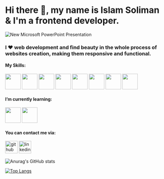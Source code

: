 # Hi there 👋, my name is Islam Soliman & I'm a frontend developer.

![New Microsoft PowerPoint Presentation](https://user-images.githubusercontent.com/100162507/211273214-83cbe52d-8610-469e-a514-7331cdb48ee4.jpg)

### I ❤️ web development and find beauty in the whole process of websites creation, making them responsive and functional.

#### My Skills:

<img src="https://user-images.githubusercontent.com/100162507/211259912-ef76a1c3-31e1-4ac8-bad6-0cfcdf60dbb0.svg" width='50'>  <img src="https://user-images.githubusercontent.com/100162507/211261317-281b28a5-f92a-449a-b88d-04cf6050909e.svg" width='50'>  <img src="https://user-images.githubusercontent.com/100162507/211261707-91c61cc3-2831-47b0-8980-550e7d2df3bf.svg" width='50'>  <img src="https://user-images.githubusercontent.com/100162507/211262049-89318879-b582-44f8-bc56-e35653098176.svg" width='50'>  <img src="https://user-images.githubusercontent.com/100162507/211262173-a23585aa-72f3-4c0b-b901-d08f804c9779.svg" width='50' height='50'> <img src="https://user-images.githubusercontent.com/100162507/211262239-c258630b-06d6-4f3d-90eb-37bff3c2eaab.svg" width='50'>  <img src="https://user-images.githubusercontent.com/100162507/211262409-05859b3e-2313-4afd-9381-13383bd6e464.svg" width='50'>  <img src="https://user-images.githubusercontent.com/100162507/211262487-aa4f89c6-b24c-4d61-8c17-707e53774797.svg" width='50'>

#### I’m currently learning:

<img src="https://user-images.githubusercontent.com/100162507/211263403-1d520df9-bcdd-414b-8ae9-96cf532dfd70.svg" width='50'>  <img src="https://user-images.githubusercontent.com/100162507/211263521-078e54b5-700e-483d-a792-dba1cc8035d2.svg" width='50'>

#### You can contact me via:

[<img src='https://cdn.jsdelivr.net/npm/simple-icons@3.0.1/icons/github.svg' alt='github' height='40'>](https://github.com/https://github.com/simokitkat)  [<img src='https://cdn.jsdelivr.net/npm/simple-icons@3.0.1/icons/linkedin.svg' alt='linkedin' height='40'>](https://www.linkedin.com/in/islamsoliman92//)  


![Anurag's GitHub stats](https://github-readme-stats.vercel.app/api?username=simokitkat&show_icons=true)

[![Top Langs](https://github-readme-stats.vercel.app/api/top-langs/?username=simokitkat&langs_count=10&layout=compact)](https://github.com/anuraghazra/github-readme-stats)
